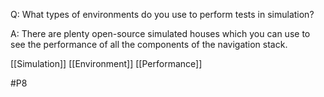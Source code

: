 Q: What types of environments do you use to perform tests in simulation?

A: There are plenty open-source simulated houses which you can use to see the performance of all the components of the navigation stack.

[[Simulation]]
[[Environment]]
[[Performance]]

#P8 